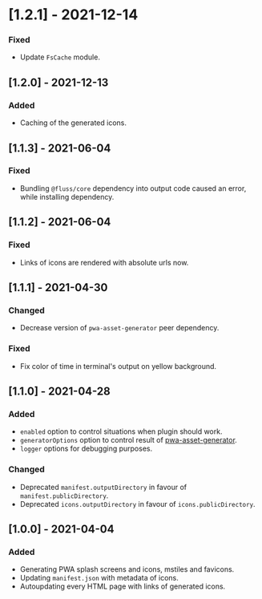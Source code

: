 # [1.2.1] - 2021-12-14

### Fixed

- Update `FsCache` module.

## [1.2.0] - 2021-12-13

### Added

- Caching of the generated icons.

## [1.1.3] - 2021-06-04

### Fixed

- Bundling `@fluss/core` dependency into output code caused an error, while installing dependency.

## [1.1.2] - 2021-06-04

### Fixed

- Links of icons are rendered with absolute urls now.

## [1.1.1] - 2021-04-30

### Changed

- Decrease version of `pwa-asset-generator` peer dependency.

### Fixed

- Fix color of time in terminal's output on yellow background.

## [1.1.0] - 2021-04-28

### Added

- `enabled` option to control situations when plugin should work.
- `generatorOptions` option to control result of [pwa-asset-generator](https://github.com/onderceylan/pwa-asset-generator).
- `logger` options for debugging purposes.

### Changed

- Deprecated `manifest.outputDirectory` in favour of `manifest.publicDirectory`.
- Deprecated `icons.outputDirectory` in favour of `icons.publicDirectory`.

## [1.0.0] - 2021-04-04

### Added

- Generating PWA splash screens and icons, mstiles and favicons.
- Updating `manifest.json` with metadata of icons.
- Autoupdating every HTML page with links of generated icons.
